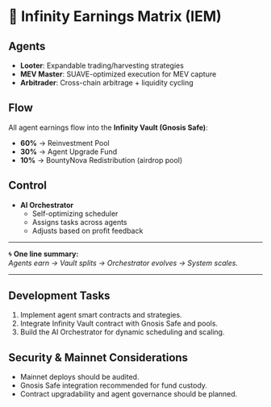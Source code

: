 # 🚀 Infinity Earnings Matrix (IEM)

## Agents
- **Looter**: Expandable trading/harvesting strategies  
- **MEV Master**: SUAVE-optimized execution for MEV capture  
- **Arbitrader**: Cross-chain arbitrage + liquidity cycling  

## Flow
All agent earnings flow into the **Infinity Vault (Gnosis Safe)**:  
- **60%** → Reinvestment Pool  
- **30%** → Agent Upgrade Fund  
- **10%** → BountyNova Redistribution (airdrop pool)  

## Control
- **AI Orchestrator**
  - Self-optimizing scheduler  
  - Assigns tasks across agents  
  - Adjusts based on profit feedback  

---

🌀 **One line summary:**  
*Agents earn → Vault splits → Orchestrator evolves → System scales.*

---

## Development Tasks

1. Implement agent smart contracts and strategies.
2. Integrate Infinity Vault contract with Gnosis Safe and pools.
3. Build the AI Orchestrator for dynamic scheduling and scaling.

## Security & Mainnet Considerations
- Mainnet deploys should be audited.
- Gnosis Safe integration recommended for fund custody.
- Contract upgradability and agent governance should be planned.
